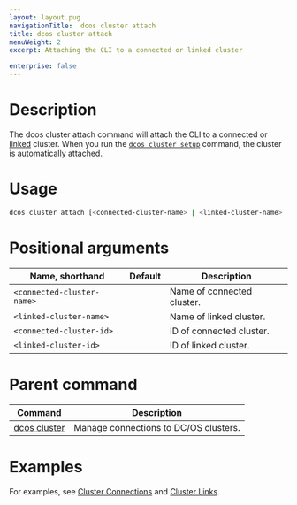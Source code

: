 ```yaml
---
layout: layout.pug
navigationTitle:  dcos cluster attach
title: dcos cluster attach
menuWeight: 2
excerpt: Attaching the CLI to a connected or linked cluster

enterprise: false
---
```


# Description
The dcos cluster attach command will attach the CLI to a connected or [linked](/1.11/cli/command-reference/dcos-cluster/dcos-cluster-link/) cluster. When you run the [`dcos cluster setup`](/1.11/cli/command-reference/dcos-cluster/dcos-cluster-setup) command, the cluster is automatically attached.

# Usage

```bash
dcos cluster attach [<connected-cluster-name> | <linked-cluster-name> | <connected-cluster-id> | <linked-cluster-id>]
```

# Positional arguments

| Name, shorthand | Default | Description |
|---------|-------------|-------------|
| `<connected-cluster-name>`   |             | Name of connected cluster. |
| `<linked-cluster-name>`   |             | Name of linked cluster. |
| `<connected-cluster-id>`   |             | ID of connected cluster. |
| `<linked-cluster-id>`   |             | ID of linked cluster. |

# Parent command

| Command | Description |
|---------|-------------|
| [dcos cluster](/1.11/cli/command-reference/dcos-cluster/) | Manage connections to DC/OS clusters. |

# Examples
For examples, see [Cluster Connections](/1.11/administering-clusters/multiple-clusters/cluster-connections/) and [Cluster Links](/1.11/administering-clusters/multiple-clusters/cluster-links/).
